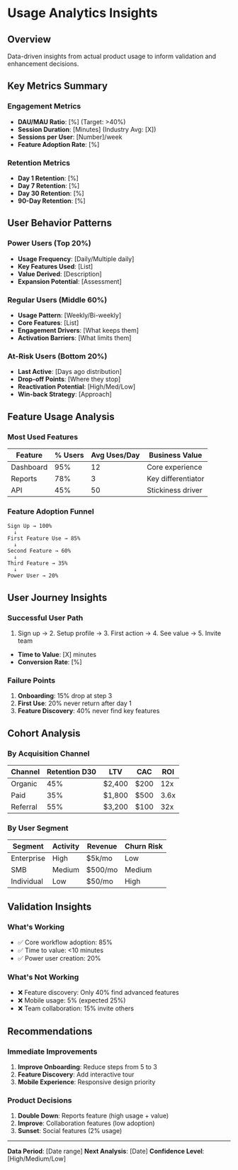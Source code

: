 # Usage Analytics Insights

## Overview
Data-driven insights from actual product usage to inform validation and enhancement decisions.

## Key Metrics Summary

### Engagement Metrics
- **DAU/MAU Ratio**: [%] (Target: >40%)
- **Session Duration**: [Minutes] (Industry Avg: [X])
- **Sessions per User**: [Number]/week
- **Feature Adoption Rate**: [%]

### Retention Metrics
- **Day 1 Retention**: [%]
- **Day 7 Retention**: [%]
- **Day 30 Retention**: [%]
- **90-Day Retention**: [%]

## User Behavior Patterns

### Power Users (Top 20%)
- **Usage Frequency**: [Daily/Multiple daily]
- **Key Features Used**: [List]
- **Value Derived**: [Description]
- **Expansion Potential**: [Assessment]

### Regular Users (Middle 60%)
- **Usage Pattern**: [Weekly/Bi-weekly]
- **Core Features**: [List]
- **Engagement Drivers**: [What keeps them]
- **Activation Barriers**: [What limits them]

### At-Risk Users (Bottom 20%)
- **Last Active**: [Days ago distribution]
- **Drop-off Points**: [Where they stop]
- **Reactivation Potential**: [High/Med/Low]
- **Win-back Strategy**: [Approach]

## Feature Usage Analysis

### Most Used Features
| Feature | % Users | Avg Uses/Day | Business Value |
|---------|---------|--------------|----------------|
| Dashboard | 95% | 12 | Core experience |
| Reports | 78% | 3 | Key differentiator |
| API | 45% | 50 | Stickiness driver |

### Feature Adoption Funnel
```
Sign Up → 100%
  ↓
First Feature Use → 85%
  ↓
Second Feature → 60%
  ↓
Third Feature → 35%
  ↓
Power User → 20%
```

## User Journey Insights

### Successful User Path
1. Sign up → 2. Setup profile → 3. First action → 4. See value → 5. Invite team
- **Time to Value**: [X] minutes
- **Conversion Rate**: [%]

### Failure Points
1. **Onboarding**: 15% drop at step 3
2. **First Use**: 20% never return after day 1
3. **Feature Discovery**: 40% never find key features

## Cohort Analysis

### By Acquisition Channel
| Channel | Retention D30 | LTV | CAC | ROI |
|---------|---------------|-----|-----|-----|
| Organic | 45% | $2,400 | $200 | 12x |
| Paid | 35% | $1,800 | $500 | 3.6x |
| Referral | 55% | $3,200 | $100 | 32x |

### By User Segment
| Segment | Activity | Revenue | Churn Risk |
|---------|----------|---------|------------|
| Enterprise | High | $5k/mo | Low |
| SMB | Medium | $500/mo | Medium |
| Individual | Low | $50/mo | High |

## Validation Insights

### What's Working
- ✅ Core workflow adoption: 85%
- ✅ Time to value: <10 minutes
- ✅ Power user creation: 20%

### What's Not Working
- ❌ Feature discovery: Only 40% find advanced features
- ❌ Mobile usage: 5% (expected 25%)
- ❌ Team collaboration: 15% invite others

## Recommendations

### Immediate Improvements
1. **Improve Onboarding**: Reduce steps from 5 to 3
2. **Feature Discovery**: Add interactive tour
3. **Mobile Experience**: Responsive design priority

### Product Decisions
1. **Double Down**: Reports feature (high usage + value)
2. **Improve**: Collaboration features (low adoption)
3. **Sunset**: Social features (2% usage)

---

**Data Period**: [Date range]
**Next Analysis**: [Date]
**Confidence Level**: [High/Medium/Low]